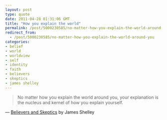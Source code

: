 ```yaml
---
layout: post
type: quote
date: 2011-04-28 01:31:06 GMT
title: "How you explain the world"
permalink: /post/5000230585/no-matter-how-you-explain-the-world-around-you
redirect_from: 
  - /post/5000230585/no-matter-how-you-explain-the-world-around-you
categories:
- belief
- world
- worldview
- self
- identity
- faith
- believers
- skeptics
- james shelley
---
```

<blockquote>No matter how you explain the world around you, your explanation is the nucleus and kernel of how you explain yourself.</blockquote>
<p>— <a href="http://www.jamesshelley.net/2011/04/believers-and-skeptics/">Believers and Skeptics</a> by James Shelley</p>